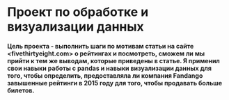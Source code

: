 # Проект по обработке и визуализации данных
**Цель проекта - выполнить шаги по мотивам статьи на сайте <fivethirtyeight.com> о рейтингах и посмотреть, сможем ли мы прийти к тем же выводам, которые приведены в статье. Я применил свои навыки работы с pandas и навыки визуализации данных для того, чтобы определить, предоставляла ли компания Fandango завышенные рейтинги в 2015 году для того, чтобы продавать больше билетов.**
